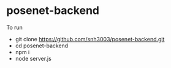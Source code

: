 # posenet-backend

To run 

- git clone https://github.com/snh3003/posenet-backend.git
- cd posenet-backend
- npm i
- node server.js
